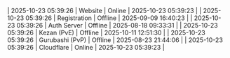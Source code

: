 | 2025-10-23 05:39:26 | Website | Online | 2025-10-23 05:39:23 |
| 2025-10-23 05:39:26 | Registration | Offline | 2025-09-09 16:40:23 |
| 2025-10-23 05:39:26 | Auth Server | Offline | 2025-08-18 09:33:31 |
| 2025-10-23 05:39:26 | Kezan (PvE) | Offline | 2025-10-11 12:51:30 |
| 2025-10-23 05:39:26 | Gurubashi (PvP) | Offline | 2025-08-23 21:44:06 |
| 2025-10-23 05:39:26 | Cloudflare | Online | 2025-10-23 05:39:23 |
